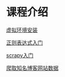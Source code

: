# 课程介绍

<a href="虚拟环境.html">虚拟环境安装</a>

<a href="正则表达式.html">正则表达式入门</a>


<a href="scrapy入门.html">scrapy入门</a>

<a href="scrapy爬取知名博客网站数据.html">爬取知名博客网站数据</a>

